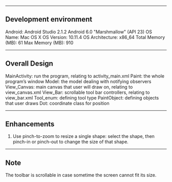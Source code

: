 -----------------------
Development environment
-----------------------
Android: Android Studio 2.1.2
Android 6.0 "Marshmallow" (API 23)
OS Name: Mac OS X
OS Version: 10.11.4
OS Architecture: x86_64
Total Memory (MB): 61
Max Memory (MB): 910

--------------
Overall Design
--------------
MainActivity: run the program, relating to activity_main.xml
Paint: the whole program’s window
Model: the model dealing with notifying observers
View_Canvas: main canvas that user will draw on, relating to view_canvas.xml
View_Bar: scrollable tool bar controllers, relating to view_bar.xml
Tool_enum: defining tool type
PaintObject: defining objects that user draws
Dot: coordinate class for position

------------
Enhancements
------------
1. Use pinch-to-zoom to resize a single shape: select the shape, then pinch-in or pinch-out to change the size of that shape.

-----
Note
-----
The toolbar is scrollable in case sometime the screen cannot fit its size.